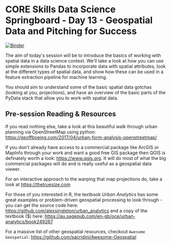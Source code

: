 # CORE Skills Data Science Springboard - Day 13 - Geospatial Data and Pitching for Success

[![Binder](https://mybinder.org/badge.svg)](https://mybinder.org/v2/gh/core-skills/13-spatial-data.git/master?urlpath=/lab/tree/notebooks/)

The aim of today's session will be to introduce the basics of working with spatial data in a data science context. We'll take a look at how you can use simple extensions to Pandas to incorporate data with spatial attributes, look at the different types of spatial data, and show how these can be used in a feature extraction pipeline for machine learning.

You should aim to understand some of the basic spatial data gotchas (looking at you, projections), and have an overview of the basic parts of the PyData stack that allow you to work with spatial data.

## Pre-session Reading & Resources

If you read nothing else, take a look at this beautiful walk through urban planning via OpenStreetMap using python: https://geoffboeing.com/2017/04/urban-form-analysis-openstreetmap/

If you don't already have access to a commercial package like ArcGIS or MapInfo through your work and want a good free GIS package then QGIS is definately worth a look: https://www.qgis.org. It will do most of what the big commercial packages will do and is really useful as a geospatial data viewer.

For an interactive approach to the warping that map projections do, take a look at https://thetruesize.com

For those of you interested in R, the textbook _Urban Analytics_ has some great examples or problem-driven geospatial processing to look through - you can get the source code here: https://github.com/alexsingleton/urban_analytics and a copy of the textbook ($) here: https://au.sagepub.com/en-gb/oce/urban-analytics/book249267  

For a massive list of other geospatial resources, checkout `Awesome Geospatial`: https://github.com/sacridini/Awesome-Geospatial
